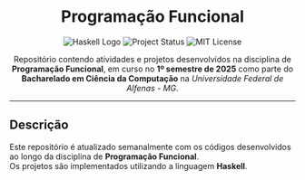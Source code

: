 <h1 align="center">Programação Funcional</h1>

<p align="center">
  <img loading="lazy" alt="Haskell Logo" src="https://img.shields.io/badge/Haskell-%238B4F9F?style=flat-square&logo=haskell&logoColor=white">
  <img loading="lazy" alt="Project Status" src="https://img.shields.io/badge/Status-Cursando-yellow?style=flat-square&labelColor=grey&color=yellow">
  <img loading="lazy" alt="MIT License" src="https://img.shields.io/badge/License-MIT-blue?style=flat-square"/>
</p>

<p align="center">
  Repositório contendo atividades e projetos desenvolvidos na disciplina de <b>Programação Funcional</b>, 
  em curso no <b>1º semestre de 2025</b> como parte do <strong>Bacharelado em Ciência da Computação</strong> 
  na <em>Universidade Federal de Alfenas - MG</em>.
</p>

---

## Descrição

Este repositório é atualizado semanalmente com os códigos desenvolvidos ao longo da disciplina de **Programação Funcional**.  
Os projetos são implementados utilizando a linguagem **Haskell**.
